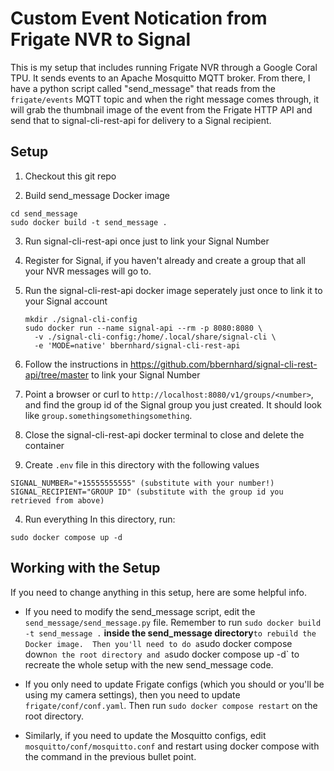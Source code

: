 # Custom Event Notication from Frigate NVR to Signal
This is my setup that includes running Frigate NVR through a Google Coral TPU. It sends events to an Apache Mosquitto MQTT broker.  From there, I have a python script called "send_message" that reads from the `frigate/events` MQTT topic and when the right message comes through, it will grab the thumbnail image of the event from the Frigate HTTP API and send that to signal-cli-rest-api for delivery to a Signal recipient.

## Setup

1. Checkout this git repo

2. Build send_message Docker image
```
cd send_message
sudo docker build -t send_message .
```

3. Run signal-cli-rest-api once just to link your Signal Number
  1. Register for Signal, if you haven't already and create a group that all your NVR messages will go to.
  2. Run the signal-cli-rest-api docker image seperately just once to link it to your Signal account
     ```
     mkdir ./signal-cli-config
     sudo docker run --name signal-api --rm -p 8080:8080 \
       -v ./signal-cli-config:/home/.local/share/signal-cli \
       -e 'MODE=native' bbernhard/signal-cli-rest-api
     ```
  3. Follow the instructions in https://github.com/bbernhard/signal-cli-rest-api/tree/master to link your Signal Number
  4. Point a browser or curl to `http://localhost:8080/v1/groups/<number>`, and find the group id of the Signal group you just created.  It should look like `group.somethingsomethingsomething`.
  5. Close the signal-cli-rest-api docker terminal to close and delete the container

3. Create `.env` file in this directory with the following values
```
SIGNAL_NUMBER="+15555555555" (substitute with your number!)
SIGNAL_RECIPIENT="GROUP ID" (substitute with the group id you retrieved from above)
```

4. Run everything
In this directory, run:
```
sudo docker compose up -d
```

## Working with the Setup
If you need to change anything in this setup, here are some helpful info.

* If you need to modify the send_message script, edit the `send_message/send_message.py` file.  Remember to run `sudo docker build -t send_message .` __inside the send_message directory__` to rebuild the Docker image.  Then you'll need to do a `sudo docker compose down` on the root directory and a `sudo docker compose up -d` to recreate the whole setup with the new send_message code.

* If you only need to update Frigate configs (which you should or you'll be using my camera settings), then you need to update `frigate/conf/conf.yaml`.  Then run `sudo docker compose restart` on the root directory.

* Similarly, if you need to update the Mosquitto configs, edit `mosquitto/conf/mosquitto.conf` and restart using docker compose with the command in the previous bullet point. 
